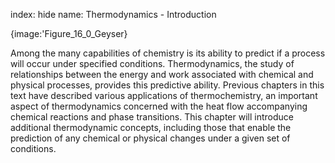index: hide
name: Thermodynamics - Introduction


{image:'Figure_16_0_Geyser}
        

Among the many capabilities of chemistry is its ability to predict if a process will occur under specified conditions. Thermodynamics, the study of relationships between the energy and work associated with chemical and physical processes, provides this predictive ability. Previous chapters in this text have described various applications of thermochemistry, an important aspect of thermodynamics concerned with the heat flow accompanying chemical reactions and phase transitions. This chapter will introduce additional thermodynamic concepts, including those that enable the prediction of any chemical or physical changes under a given set of conditions.
